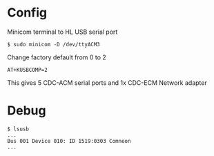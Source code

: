 


# Config

Minicom terminal to HL USB serial port
```
$ sudo minicom -D /dev/ttyACM3
```
Change factory default from 0 to 2
```
AT+KUSBCOMP=2
```
This gives 5 CDC-ACM serial ports and 1x CDC-ECM Network adapter





# Debug
```
$ lsusb
...
Bus 001 Device 010: ID 1519:0303 Comneon 
...
```
